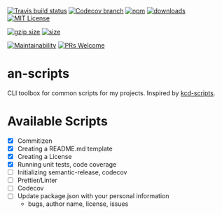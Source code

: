 [![Travis build status][travis-badge]][travis-build]
[![Codecov branch][codecov-badge]][codecov]
[![npm][npm-badge]][npm-version]
[![downloads][downloads-badge]][npmcharts]
[![MIT License][license-badge]][license]

[![gzip size][gzip-badge]][unpkg]
[![size][size-badge]][unpkg]

[![Maintainability][code-climate-badge]][code-climate]
[![PRs Welcome][pull-request-badge]](http://makeapullrequest.com)

# an-scripts

CLI toolbox for common scripts for my projects. Inspired by [kcd-scripts](https://github.com/kentcdodds/kcd-scripts).

# Available Scripts

* [x] Commitizen
* [x] Creating a README.md template
* [x] Creating a License
* [x] Running unit tests, code coverage
* [ ] Initializing semantic-release, codecov
* [ ] Prettier/Linter
* [ ] Codecov
* [ ] Update package.json with your personal information
  * bugs, author name, license, issues

[codecov]: https://codecov.io/gh/newyork-anthonyng/an-scripts
[codecov-badge]: https://img.shields.io/codecov/c/github/newyork-anthonyng/an-scripts/master.svg
[code-climate]: https://codeclimate.com/github/newyork-anthonyng/an-scripts/maintainability
[code-climate-badge]: https://api.codeclimate.com/v1/badges/faefec967ef40a030c3e/maintainability
[downloads-badge]: https://img.shields.io/npm/dm/an-scripts.svg?style=flat-square
[license]: https://github.com/newyork-anthonyng/an-scripts/blob/master/LICENSE
[license-badge]: https://img.shields.io/npm/l/an-scripts.svg?style=flat-square
[npmcharts]: https://npmcharts.com/compare/an-scripts
[npm-version]: https://www.npmjs.com/package/an-scripts
[npm-badge]: https://img.shields.io/npm/v/an-scripts.svg?style=flat-square
[pull-request-badge]: https://img.shields.io/badge/PRs-welcome-brightgreen.svg?style=flat-square
[travis-badge]: https://travis-ci.org/newyork-anthonyng/an-scripts.svg?branch=master
[travis-build]: https://travis-ci.org/newyork-anthonyng/an-scripts
[gzip-badge]: http://img.badgesize.io/https://unpkg.com/an-scripts?compression=gzip&label=gzip%20size&style=flat-square
[size-badge]: http://img.badgesize.io/https://unpkg.com/an-scripts?label=size&style=flat-square
[unpkg]: https://unpkg.com/an-scripts
